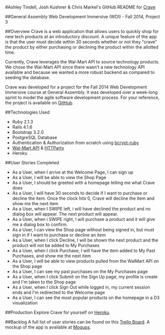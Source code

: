 #Ashley Tindell, Josh Kushner & Chris Markel's GitHub README for [Crave](https://thecrave.herokuapp.com/)
</br>

##General Assembly Web Development Immersive (WDI) - Fall 2014, Project 3
</br>

##Overview
Crave is a web application that allows users to quickly shop for new tech products at an introductory discount. A unique feature of the app is that the user must decide within 30 seconds whether or not they "crave" the product by either purchasing or declining the product within the allotted time.

Currently, Crave leverages the Wal-Mart API to source technology products. We chose the Wal-Mart API since there wasn't a new technology API available and because we wanted a more robust backend as compared to seeding the database.

Crave was developed for a project for the Fall 2014 Web Development Immersive course at General Assembly. It was developed over a week-long sprint to model the agile software development process. For your reference, the project is available on [GitHub](https://github.com/cmarkel5/crave).

##Technologies Used
* Ruby 2.1.3
* Rails 4.1.6
* Bootstrap 3.2.0
* PostgreSQL Database
* Authentication & Authorization from scratch using [bcrypt-ruby](https://github.com/codahale/bcrypt-ruby)
* [Wal-Mart API](https://developer.walmartlabs.com/docs/read/Search_API) & [HTTParty](https://github.com/jnunemaker/httparty)
* Heroku

##User Stories Completed

* As a User, when I arrive at the Welcome Page, I can sign up
* As a User, I will be able to view the Shop Page
* As a User, I should be greeted with a homepage telling me what Crave does
* As a User, I will have 30 seconds to decide if I want to purchase or decline the item. Once the clock hits 0, Crave will decline the item and show me the next item
* As a User, when I SWIPE left, i will have declined the product and no dialog box will appear. The next product will appear.
* As a User, when i SWIPE right, I will purchase a product and it will give me a dialog box to confirm.
* As a User, I can view the Shop page without being signed in, but must sign in if I want to purchase or decline an item
* As a User, when I click Decline, I will be shown the next product and the product will not be added to My Purchases
* As a User, when I click Purchase, I will have the item added to My Past Purchases, and show me the next item
* As a User, I will be able to view products pulled from the WalMart API on the Shop page
* As a User, I can see my past purchases on the My Purchases page
* As a User, when I click Submit on the Sign Up page, my profile is create and I'm taken to the Shop page
* As a User, when I click Sign Out while logged in, my current session ends and I'm redirected to the Welcome page
* As a User, I can see the most popular products on the homepage in a D3 visualization


##Production
Explore Crave for yourself on [Heroku](https://thecrave.herokuapp.com/).

##Backlog
A full list of user stories can be found on this [Trello Board](https://trello.com/b/V7qwdpoV/crave-app). A mockup of the app is available at [Moqups](https://moqups.com/ashleytindell/CcEnkYA4/).
